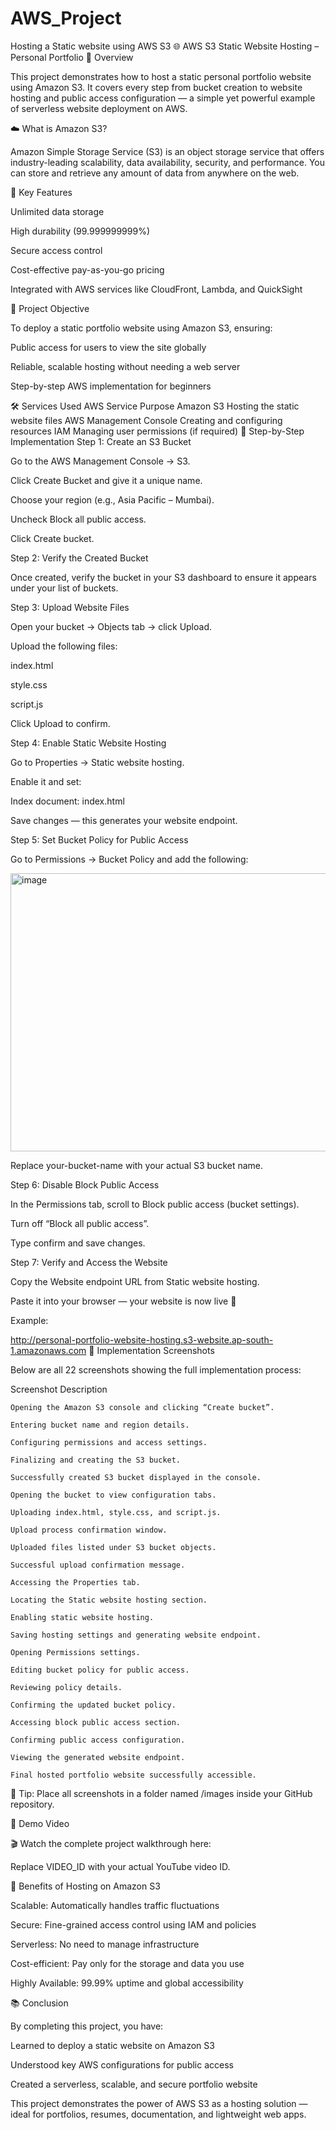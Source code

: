 # AWS_Project
Hosting a Static website using AWS S3
🌐 AWS S3 Static Website Hosting – Personal Portfolio
🧭 Overview

This project demonstrates how to host a static personal portfolio website using Amazon S3.
It covers every step from bucket creation to website hosting and public access configuration — a simple yet powerful example of serverless website deployment on AWS.

☁️ What is Amazon S3?

Amazon Simple Storage Service (S3) is an object storage service that offers industry-leading scalability, data availability, security, and performance.
You can store and retrieve any amount of data from anywhere on the web.

🔹 Key Features

Unlimited data storage

High durability (99.999999999%)

Secure access control

Cost-effective pay-as-you-go pricing

Integrated with AWS services like CloudFront, Lambda, and QuickSight

🎯 Project Objective

To deploy a static portfolio website using Amazon S3, ensuring:

Public access for users to view the site globally

Reliable, scalable hosting without needing a web server

Step-by-step AWS implementation for beginners

🛠️ Services Used
AWS Service	Purpose
Amazon S3	Hosting the static website files
AWS Management Console	Creating and configuring resources
IAM	Managing user permissions (if required)
🧩 Step-by-Step Implementation
Step 1: Create an S3 Bucket

Go to the AWS Management Console → S3.

Click Create Bucket and give it a unique name.

Choose your region (e.g., Asia Pacific – Mumbai).

Uncheck Block all public access.

Click Create bucket.

Step 2: Verify the Created Bucket

Once created, verify the bucket in your S3 dashboard to ensure it appears under your list of buckets.

Step 3: Upload Website Files

Open your bucket → Objects tab → click Upload.

Upload the following files:

index.html

style.css

script.js

Click Upload to confirm.

Step 4: Enable Static Website Hosting

Go to Properties → Static website hosting.

Enable it and set:

Index document: index.html


Save changes — this generates your website endpoint.

Step 5: Set Bucket Policy for Public Access

Go to Permissions → Bucket Policy and add the following:

<img width="783" height="445" alt="image" src="https://github.com/user-attachments/assets/438435b5-67f9-40f2-bf98-dded1dc62dd5" />



Replace your-bucket-name with your actual S3 bucket name.

Step 6: Disable Block Public Access

In the Permissions tab, scroll to Block public access (bucket settings).

Turn off “Block all public access”.

Type confirm and save changes.

Step 7: Verify and Access the Website

Copy the Website endpoint URL from Static website hosting.

Paste it into your browser — your website is now live 🎉

Example:

http://personal-portfolio-website-hosting.s3-website.ap-south-1.amazonaws.com
📸 Implementation Screenshots

Below are all 22 screenshots showing the full implementation process:

Screenshot	Description

	Opening the Amazon S3 console and clicking “Create bucket”.

	Entering bucket name and region details.

	Configuring permissions and access settings.

	Finalizing and creating the S3 bucket.

	Successfully created S3 bucket displayed in the console.

	Opening the bucket to view configuration tabs.

	Uploading index.html, style.css, and script.js.

	Upload process confirmation window.

	Uploaded files listed under S3 bucket objects.

	Successful upload confirmation message.

	Accessing the Properties tab.

	Locating the Static website hosting section.

	Enabling static website hosting.

	Saving hosting settings and generating website endpoint.

	Opening Permissions settings.

	Editing bucket policy for public access.

	Reviewing policy details.

	Confirming the updated bucket policy.

	Accessing block public access section.

	Confirming public access configuration.

	Viewing the generated website endpoint.

	Final hosted portfolio website successfully accessible.

📁 Tip: Place all screenshots in a folder named /images inside your GitHub repository.

🎥 Demo Video

🎬 Watch the complete project walkthrough here:


Replace VIDEO_ID with your actual YouTube video ID.

🌟 Benefits of Hosting on Amazon S3

Scalable: Automatically handles traffic fluctuations

Secure: Fine-grained access control using IAM and policies

Serverless: No need to manage infrastructure

Cost-efficient: Pay only for the storage and data you use

Highly Available: 99.99% uptime and global accessibility

📚 Conclusion

By completing this project, you have:

Learned to deploy a static website on Amazon S3

Understood key AWS configurations for public access

Created a serverless, scalable, and secure portfolio website

This project demonstrates the power of AWS S3 as a hosting solution — ideal for portfolios, resumes, documentation, and lightweight web apps.
